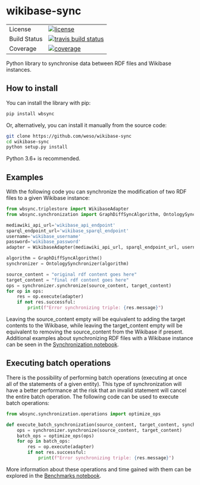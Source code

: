 # wikibase-sync
<table>
<tr>
  <td>License</td>
  <td>
    <a href="https://github.com/weso/wikibase-sync/blob/master/LICENSE">
    <img src="https://img.shields.io/github/license/weso/wikibase-sync" alt="license" />
    </a>
</td>
</tr>
<tr>
  <td>Build Status</td>
  <td>
    <a href="https://travis-ci.org/weso/wikibase-sync">
    <img src="https://travis-ci.org/weso/wikibase-sync.svg?branch=master" alt="travis build status" />
    </a>
  </td>
</tr>
<tr>
  <td>Coverage</td>
  <td>
    <a href="https://codecov.io/gh/weso/wikibase-sync">
    <img src="https://codecov.io/gh/weso/wikibase-sync/branch/master/graph/badge.svg" alt="coverage" />
    </a>
  </td>
</tr>
</table>

Python library to synchronise data between RDF files and Wikibase instances.

## How to install
You can install the library with pip:
```bash
pip install wbsync
```

Or, alternatively, you can install it manually from the source code:
```bash
git clone https://github.com/weso/wikibase-sync
cd wikibase-sync
python setup.py install
```

Python 3.6+ is recommended.

## Examples
With the following code you can synchronize the modification of two RDF files to a given Wikibase instance:
```python
from wbsync.triplestore import WikibaseAdapter
from wbsync.synchronization import GraphDiffSyncAlgorithm, OntologySynchronizer

mediawiki_api_url='wikibase_api_endpoint'
sparql_endpoint_url='wikibase_sparql_endpoint'
username='wikibase_username'
password='wikibase_password'
adapter = WikibaseAdapter(mediawiki_api_url, sparql_endpoint_url, username, password)

algorithm = GraphDiffSyncAlgorithm()
synchronizer = OntologySynchronizer(algorithm)

source_content = "original rdf content goes here"
target_content = "final rdf content goes here"
ops = synchronizer.synchronize(source_content, target_content)
for op in ops:
    res = op.execute(adapter)
    if not res.successful:
        print(f"Error synchronizing triple: {res.message}")
```

Leaving the source_content empty will be equivalent to adding the target contents to the Wikibase, while leaving the target_content empty will be equivalent to removing the source_content from the Wikibase if present. Additional examples about synchronizing RDF files with a Wikibase instance can be seen in the [Synchronization notebook](notebooks/Synchronization.ipynb).

## Executing batch operations
There is the possibility of performing batch operations (executing at once all of the statements of a given entity). This type of synchronization will have a better performance at the risk that an invalid statement will cancel the entire batch operation. The following code can be used to execute batch operations:
```python
from wbsync.synchronization.operations import optimize_ops

def execute_batch_synchronization(source_content, target_content, synchronizer, adapter):
    ops = synchronizer.synchronize(source_content, target_content)
    batch_ops = optimize_ops(ops)
    for op in batch_ops:
        res = op.execute(adapter)
        if not res.successful:
            print(f"Error synchronizing triple: {res.message}")
```

More information about these operations and time gained with them can be explored in the [Benchmarks notebook](notebooks/Benchmarks.ipynb).
